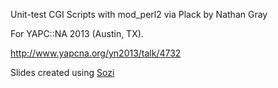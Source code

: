 Unit-test CGI Scripts with mod_perl2 via Plack
by Nathan Gray

For YAPC::NA 2013 (Austin, TX).

  http://www.yapcna.org/yn2013/talk/4732

Slides created using [Sozi][1]

  [1]: http://sozi.baierouge.fr/wiki/en:welcome

